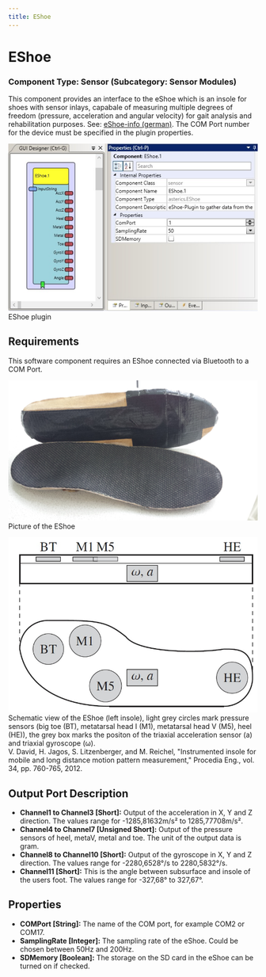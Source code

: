 ```yaml
---
title: EShoe
---
```


# EShoe

### Component Type: Sensor (Subcategory: Sensor Modules)

This component provides an interface to the eShoe which is an insole for shoes with sensor inlays, capabale of measuring multiple degrees of freedom (pressure, acceleration and angular velocity) for gait analysis and rehabilitation purposes. See: [eShoe-info (german)](http://deutsch.ceit.at/ceit-raltec/projekte/aal---eshoe). The COM Port number for the device must be specified in the plugin properties.

![Screenshot: EShoe plugin](./img/eShoe.jpg "Screenshot: EShoe plugin")  
EShoe plugin

## Requirements

This software component requires an EShoe connected via Bluetooth to a COM Port.

![EShoe](./img/eShoe_picture.jpg "EShoe")  
Picture of the EShoe

![Schematic of the EShoe](./img/eShoe_schematic.jpg "Schematic of the EShoe")  
Schematic view of the EShoe (left insole), light grey circles mark pressure sensors (big toe (BT), metatarsal head I (M1), metatarsal head V (M5), heel (HE)), the grey box marks the positon of the triaxial acceleration sensor (a) and triaxial gyroscope (ω).  
V. David, H. Jagos, S. Litzenberger, and M. Reichel, "Instrumented insole for mobile and long distance motion pattern measurement," Procedia Eng., vol. 34, pp. 760-765, 2012.

## Output Port Description

- **Channel1 to Channel3 \[Short\]:** Output of the acceleration in X, Y and Z direction. The values range for -1285,81632m/s² to 1285,77708m/s².
- **Channel4 to Channel7 \[Unsigned Short\]:** Output of the pressure sensors of heel, metaV, metaI and toe. The unit of the output data is gram.
- **Channel8 to Channel10 \[Short\]:** Output of the gyroscope in X, Y and Z direction. The values range for -2280,6528°/s to 2280,5832°/s.
- **Channel11 \[Short\]:** This is the angle between subsurface and insole of the users foot. The values range for -327,68° to 327,67°.

## Properties

- **COMPort \[String\]:** The name of the COM port, for example COM2 or COM17.
- **SamplingRate \[Integer\]:** The sampling rate of the eShoe. Could be chosen between 50Hz and 200Hz.
- **SDMemory \[Boolean\]:** The storage on the SD card in the eShoe can be turned on if checked.
